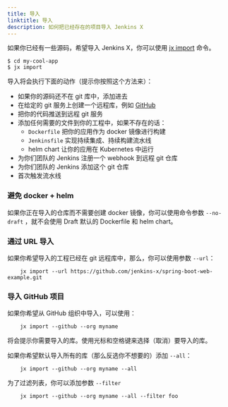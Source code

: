 ```yaml
---
title: 导入
linktitle: 导入
description: 如何把已经存在的项目导入 Jenkins X
---
```


                
如果你已经有一些源码，希望导入 Jenkins X，你可以使用 [jx import](/commands/jx_import) 命令。

```shell
$ cd my-cool-app
$ jx import
```

导入将会执行下面的动作（提示你按照这个方法来）：

* 如果你的源码还不在 git 库中，添加进去
* 在给定的 git 服务上创建一个远程库，例如 [GitHub](https://github.com)
* 把你的代码推送到远程 git 服务
* 添加任何需要的文件到你的工程中，如果不存在的话：
  * `Dockerfile` 把你的应用作为 docker 镜像进行构建
  * `Jenkinsfile` 实现持续集成、持续构建流水线
  * helm chart 让你的应用在 Kubernetes 中运行
* 为你们团队的 Jenkins 注册一个 webhook 到远程 git 仓库
* 为你们团队的 Jenkins 添加这个 git 仓库
* 首次触发流水线

### 避免 docker + helm

如果你正在导入的仓库而不需要创建 docker 镜像，你可以使用命令参数 `--no-draft` ，就不会使用 Draft 默认的 Dockerfile 和 helm chart。

### 通过 URL 导入

如果你希望导入的工程已经在 git 远程库中，那么，你可以使用参数 `--url`：

```shell
    jx import --url https://github.com/jenkins-x/spring-boot-web-example.git
```

### 导入 GitHub 项目

如果你希望从 GitHub 组织中导入，可以使用：
 
```shell
    jx import --github --org myname
```

将会提示你需要导入的库。使用光标和空格键来选择（取消）要导入的库。

如果你希望默认导入所有的库（那么反选你不想要的）添加 `--all`：
   
```shell
    jx import --github --org myname --all
```

为了过滤列表，你可以添加参数 `--filter`

```shell
    jx import --github --org myname --all --filter foo
```  
  
